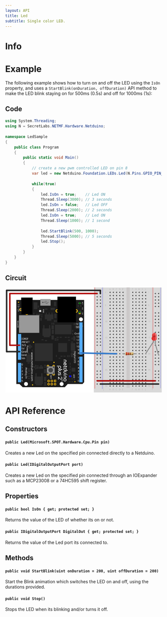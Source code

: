 ```yaml
---
layout: API
title: Led
subtitle: Single color LED.
---
```


# Info



# Example

The following example shows how to turn on and off the LED using the `IsOn` property, and uses a `StartBlink(onDuration, offDuration)` API method to make the LED blink staying on for 500ms (0.5s) and off for 1000ms (1s):

## Code

```csharp
using System.Threading;
using N = SecretLabs.NETMF.Hardware.Netduino;

namespace LedSample
{
    public class Program
    {
        public static void Main()
        {
            // create a new pwm controlled LED on pin 8
            var led = new Netduino.Foundation.LEDs.Led(N.Pins.GPIO_PIN_D8);

            while(true)
            {
                led.IsOn = true;    // Led ON
                Thread.Sleep(3000); // 3 seconds
                led.IsOn = false;   // Led OFF
                Thread.Sleep(2000); // 2 seconds
                led.IsOn = true;    // Led ON
                Thread.Sleep(1000); // 1 second

                led.StartBlink(500, 1000);
                Thread.Sleep(5000); // 5 seconds
                led.Stop();
            }
        }
    }
}
```

## Circuit

![](Led_bb.svg)

# API Reference

## Constructors

#### `public Led(Microsoft.SPOT.Hardware.Cpu.Pin pin)`

Creates a new Led on the specified pin connected directly to a Netduino.

#### `public Led(IDigitalOutputPort port)`

Creates a new Led on the specified pin connected through an IOExpander such as a MCP23008 or a 74HC595 shift register.

## Properties

#### `public bool IsOn { get; protected set; }`

Returns the value of the LED of whether its on or not.

#### `public IDigitalOutputPort DigitalOut { get; protected set; }`

Returns the value of the Led port its connected to.

## Methods

#### `public void StartBlink(uint onDuration = 200, uint offDuration = 200)`

Start the Blink animation which switches the LED on and off, using the durations provided.

#### `public void Stop()`

Stops the LED when its blinking and/or turns it off.